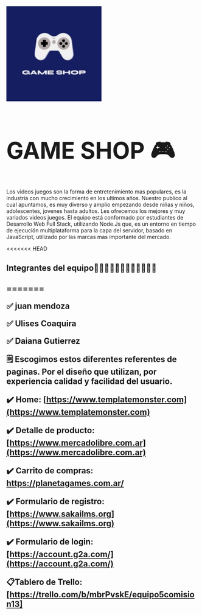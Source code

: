 <div aling="center">
    <img width="250px" src="/public/images/logo.jpg" alt="Logo Game Shop">
    <h1 text-aling="center" style="font-size: 60px;"> GAME SHOP 🎮 <h1>
</div>

Los videos juegos son la forma de entretenimiento mas populares, es la industria con mucho crecimiento en los ultimos años. Nuestro publico al cual apuntamos, es muy diverso y amplio empezando desde niñas y niños, adolescentes, jovenes hasta adultos. Les ofrecemos los mejores y muy variados videos juegos.
El equipo está conformado por estudiantes de Desarrollo Web Full Stack, utilizando Node.Js que, es un entorno en tiempo de ejecución multiplataforma para la capa del servidor, basado en JavaScript, utilizado por las marcas mas importante del mercado.

<<<<<<< HEAD
<H2> Integrantes del equipo🧑🏽‍💻👨🏽‍💻👩🏽‍💻👨🏽‍💻<h2> 
=======
 


✅ juan mendoza

✅ Ulises Coaquira

✅ Daiana Gutierrez


🗒️ Escogimos estos diferentes referentes de paginas. Por el diseño que utilizan, por experiencia calidad y facilidad del usuario.

✔️ Home: [https://www.templatemonster.com](https://www.templatemonster.com)

✔️ Detalle de producto: [https://www.mercadolibre.com.ar](https://www.mercadolibre.com.ar)

✔️ Carrito de compras:  https://planetagames.com.ar/

✔️ Formulario de registro: [https://www.sakailms.org](https://www.sakailms.org)

✔️ Formulario de login: [https://account.g2a.com/](https://account.g2a.com/)


 📋Tablero de Trello: [https://trello.com/b/mbrPvskE/equipo5comision13]

